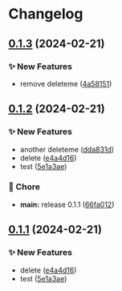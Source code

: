# Changelog

## [0.1.3](https://github.com/thisthat/python-sdk-contrib/compare/hooks/opentelemetry/v0.1.2...hooks/opentelemetry/v0.1.3) (2024-02-21)


### ✨ New Features

* remove deleteme ([4a58151](https://github.com/thisthat/python-sdk-contrib/commit/4a58151f28dfdb00f62cfd78cd8d544294f318c1))

## [0.1.2](https://github.com/thisthat/python-sdk-contrib/compare/hooks/opentelemetry-v0.1.1...hooks/opentelemetry/v0.1.2) (2024-02-21)


### ✨ New Features

* another deleteme ([dda831d](https://github.com/thisthat/python-sdk-contrib/commit/dda831d1aa3acaadde69ec53d9acc3ae2c97a1aa))
* delete ([e4a4d16](https://github.com/thisthat/python-sdk-contrib/commit/e4a4d16fe3215f70bd09806bb605dd86e86b1a2a))
* test ([5e1a3ae](https://github.com/thisthat/python-sdk-contrib/commit/5e1a3ae34697d0c02e06b463698bd8865b12a747))


### 🧹 Chore

* **main:** release 0.1.1 ([66fa012](https://github.com/thisthat/python-sdk-contrib/commit/66fa01260d79d9b8fbe0a8830d89475b94be634c))

## [0.1.1](https://github.com/thisthat/python-sdk-contrib/compare/v0.1.0...v0.1.1) (2024-02-21)


### ✨ New Features

* delete ([e4a4d16](https://github.com/thisthat/python-sdk-contrib/commit/e4a4d16fe3215f70bd09806bb605dd86e86b1a2a))
* test ([5e1a3ae](https://github.com/thisthat/python-sdk-contrib/commit/5e1a3ae34697d0c02e06b463698bd8865b12a747))
